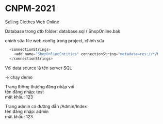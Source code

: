 # CNPM-2021
Selling Clothes Web Online <br />

Database trong dtb folder: database.sql / ShopOnline.bak 

chỉnh sửa file web.config trong project, chỉnh sửa
```c sharp
  <connectionStrings>
    <add name="ShopOnlineEntities" connectionString="metadata=res://*/Models.Model1.csdl|res://*/Models.Model1.ssdl|res://*/Models.Model1.msl;provider=System.Data.SqlClient;provider connection string=&quot;data source=DESKTOP-5HMSITJ\SQLEXPRESS;initial catalog=ShopOnline;integrated security=True;MultipleActiveResultSets=True;App=EntityFramework&quot;" providerName="System.Data.EntityClient" />
  </connectionStrings>
```

Với data source là tên server SQL 

-> chạy demo

Trang thông thường đăng nhập với <br />
	tên đăng nhập: test <br />
	mật khẩu: 123

Trang admin có đường dẫn /Admin/Index <br />
	tên đăng nhập: admin <br />
	mật khẩu: 123
  
